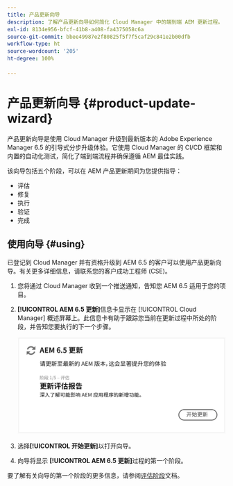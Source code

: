 ```yaml
---
title: 产品更新向导
description: 了解产品更新向导如何简化 Cloud Manager 中的端到端 AEM 更新过程。
exl-id: 8134e956-bfcf-41b8-a408-fa4375058c6a
source-git-commit: bbee49987e2f80825f5f7f5caf29c841e2b00dfb
workflow-type: ht
source-wordcount: '205'
ht-degree: 100%

---
```



# 产品更新向导 {#product-update-wizard}

产品更新向导是使用 Cloud Manager 升级到最新版本的 Adobe Experience Manager 6.5 的引导式分步升级体验。它使用 Cloud Manager 的 CI/CD 框架和内置的自动化测试，简化了端到端流程并确保遵循 AEM 最佳实践。

该向导包括五个阶段，可以在 AEM 产品更新期间为您提供指导：

* 评估
* 修复
* 执行
* 验证
* 完成

## 使用向导 {#using}

已登记到 Cloud Manager 并有资格升级到 AEM 6.5 的客户可以使用产品更新向导。有关更多详细信息，请联系您的客户成功工程师 (CSE)。

1. 您将通过 Cloud Manager 收到一个推送通知，告知您 AEM 6.5 适用于您的项目。

1. **[!UICONTROL AEM 6.5 更新]**&#x200B;信息卡显示在 [!UICONTROL Cloud Manager] 概述屏幕上。此信息卡有助于跟踪您当前在更新过程中所处的阶段，并告知您要执行的下一个步骤。

   ![更新向导信息卡](/help/assets/Start-Update.png)

1. 选择&#x200B;**[!UICONTROL 开始更新]**&#x200B;以打开向导。

1. 向导将显示 **[!UICONTROL AEM 6.5 更新]**&#x200B;过程的第一个阶段。

要了解有关向导的第一个阶段的更多信息，请参阅[评估阶段](/help/product-update-wizard/evaluation.md)文档。
